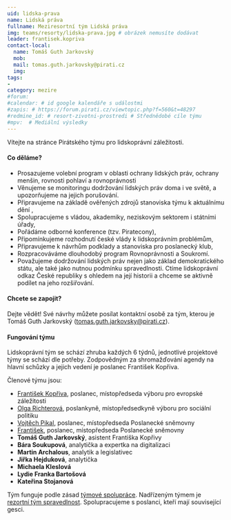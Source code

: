 ```yaml
---
uid: lidska-prava
name: Lidská práva
fullname: Meziresortní tým Lidská práva 
img: teams/resorty/lidska-prava.jpg # obrázek nemusíte dodávat
leader: frantisek.kopriva
contact-local:
  name: Tomáš Guth Jarkovský
  mob: 
  mail: tomas.guth.jarkovsky@pirati.cz
  img: 
tags:
- 
category: mezire
#forum:
#calendar: # id google kalendáře s událostmi
#zapis: # https://forum.pirati.cz/viewtopic.php?f=560&t=48297
#redmine_id: # resort-zivotni-prostredi # Střednědobé cíle týmu
#mpv:  # Mediální výsledky
---
```



Vítejte na stránce Pirátského týmu pro lidskoprávní záležitosti.

#### Co děláme?
* Prosazujeme volební program v oblasti ochrany lidských práv, ochrany menšin, rovnosti pohlaví a rovnoprávnosti
* Věnujeme se monitoringu dodržování lidských práv doma i ve světě, a upozorňujeme na jejich porušování.
* Připravujeme na základě ověřených zdrojů stanoviska týmu k aktuálnímu dění ,
* Spolupracujeme s vládou, akademiky, neziskovým sektorem i státními úřady,
* Pořádáme odborné konference (tzv. Piratecony), 
* Připomínkujeme rozhodnutí české vlády k lidskoprávním problémům,
* Připravujeme k návrhům podklady a stanoviska pro poslanecký klub,
* Rozpracováváme dlouhodobý program Rovnoprávnosti a Soukromí. 
* Považujeme dodržování lidských práv nejen jako základ demokratického státu, ale také jako nutnou podmínku spravedlnosti. Ctíme lidskoprávní odkaz České republiky s ohledem na její historii a chceme se aktivně podílet na jeho rozšiřování.

#### Chcete se zapojit?

Dejte vědět! Své návrhy můžete posílat kontaktní osobě za tým, kterou je Tomáš Guth Jarkovský (tomas.guth.jarkovsky@pirati.cz).

#### Fungování týmu

Lidskoprávní tým se schází zhruba každých 6 týdnů, jednotlivé projektové týmy se schází dle potřeby. Zodpovědným za shromažďování agendy na hlavní schůzky a jejich vedení je poslanec František Kopřiva.

Členové týmu jsou:

* [František Kopřiva](/lide/frantisek-kopriva/), poslanec, místopředseda výboru pro evropské záležitosti
* [Olga Richterová](/lide/olga-richterova/), poslankyně, místopředsedkyně výboru pro sociální politiku
* [Vojtěch Pikal](/lide/vojtech-pikal/), poslanec, místopředseda Poslanecké sněmovny
* [František](/lide/frantisek-navrkal/), poslanec, místopředseda Poslanecké sněmovny
* **Tomáš Guth Jarkovský**, asistent Františka Kopřivy
* **Bára Soukupová**, analytička a expertka na digitalizaci
* **Martin Archalous**, analytik a legislativec
* **Jiřka Hejduková**, analytička
* **Michaela Kleslová**
* **Lydie Franka Bartošová** 
* **Kateřina Stojanová**

Tým funguje podle zásad [týmové spolupráce](https://wiki.pirati.cz/rules/or_zatys). Nadřízeným týmem je [rezortní tým spravedlnost](/pripoj-se/spravedlnost/). Spolupracujeme s poslanci, kteří mají související gesci.

 
